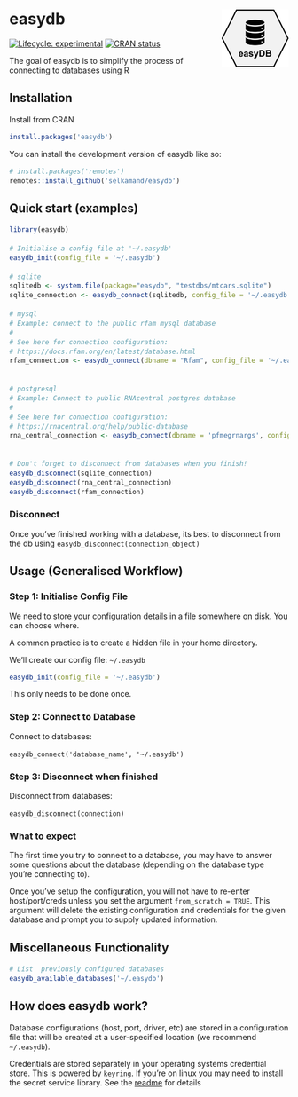 
<!-- README.md is generated from README.Rmd. Please edit that file -->

# easydb <a href="https://selkamand.github.io/easydb/"><img src="man/figures/logo.png" align="right" height="104"/></a>

<!-- badges: start -->

[![Lifecycle:
experimental](https://img.shields.io/badge/lifecycle-experimental-orange.svg)](https://lifecycle.r-lib.org/articles/stages.html#experimental)
[![CRAN
status](https://www.r-pkg.org/badges/version/easydb)](https://CRAN.R-project.org/package=easydb)
<!-- badges: end -->

The goal of easydb is to simplify the process of connecting to databases
using R

## Installation

Install from CRAN

``` r
install.packages('easydb')
```

You can install the development version of easydb like so:

``` r
# install.packages('remotes')
remotes::install_github('selkamand/easydb')
```

## Quick start (examples)

``` r
library(easydb)

# Initialise a config file at '~/.easydb'
easydb_init(config_file = '~/.easydb')

# sqlite
sqlitedb <- system.file(package="easydb", "testdbs/mtcars.sqlite")
sqlite_connection <- easydb_connect(sqlitedb, config_file = '~/.easydb')

# mysql
# Example: connect to the public rfam mysql database
#
# See here for connection configuration: 
# https://docs.rfam.org/en/latest/database.html
rfam_connection <- easydb_connect(dbname = "Rfam", config_file = '~/.easydb')


# postgresql
# Example: Connect to public RNAcentral postgres database
#
# See here for connection configuration: 
# https://rnacentral.org/help/public-database
rna_central_connection <- easydb_connect(dbname = 'pfmegrnargs', config_file = '~/.easydb')


# Don't forget to disconnect from databases when you finish!
easydb_disconnect(sqlite_connection)
easydb_disconnect(rna_central_connection)
easydb_disconnect(rfam_connection)
```

### Disconnect

Once you’ve finished working with a database, its best to disconnect
from the db using `easydb_disconnect(connection_object)`

## Usage (Generalised Workflow)

### Step 1: Initialise Config File

We need to store your configuration details in a file somewhere on disk.
You can choose where.

A common practice is to create a hidden file in your home directory.

We’ll create our config file: `~/.easydb`

``` r
easydb_init(config_file = '~/.easydb')
```

This only needs to be done once.

### Step 2: Connect to Database

Connect to databases:

`easydb_connect('database_name', '~/.easydb')`

### Step 3: Disconnect when finished

Disconnect from databases:

`easydb_disconnect(connection)`

### What to expect

The first time you try to connect to a database, you may have to answer
some questions about the database (depending on the database type you’re
connecting to).

Once you’ve setup the configuration, you will not have to re-enter
host/port/creds unless you set the argument `from_scratch = TRUE`. This
argument will delete the existing configuration and credentials for the
given database and prompt you to supply updated information.

## Miscellaneous Functionality

``` r
# List  previously configured databases
easydb_available_databases('~/.easydb')
```

## How does easydb work?

Database configurations (host, port, driver, etc) are stored in a
configuration file that will be created at a user-specified location (we
recommend `~/.easydb`).

Credentials are stored separately in your operating systems credential
store. This is powered by `keyring`. If you’re on linux you may need to
install the secret service library. See the
[readme](https://github.com/r-lib/keyring) for details
